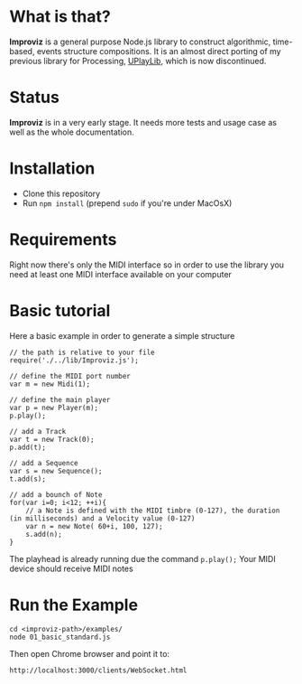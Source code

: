 # What is that?
**Improviz** is a general purpose Node.js library to construct algorithmic, time-based, events structure compositions.
It is an almost direct porting of my previous library for Processing, [UPlayLib](https://github.com/abusedmedia/UPlayLib), which is now discontinued.

# Status

**Improviz** is in a very early stage. It needs more tests and usage case as well as the whole documentation.

# Installation

- Clone this repository
- Run `npm install` (prepend `sudo` if you're under MacOsX)


# Requirements

Right now there's only the MIDI interface so in order to use the library you need at least one MIDI interface available on your computer


# Basic tutorial

Here a basic example in order to generate a simple structure

	// the path is relative to your file
	require('./../lib/Improviz.js');

	// define the MIDI port number
	var m = new Midi(1);

	// define the main player
	var p = new Player(m);
	p.play();

	// add a Track
	var t = new Track(0);
	p.add(t);

	// add a Sequence
	var s = new Sequence();
	t.add(s);

	// add a bounch of Note
	for(var i=0; i<12; ++i){
		// a Note is defined with the MIDI timbre (0-127), the duration (in milliseconds) and a Velocity value (0-127)
		var n = new Note( 60+i, 100, 127);
	    s.add(n);
	}

The playhead is already running due the command `p.play();`
Your MIDI device should receive MIDI notes



# Run the Example

	cd <improviz-path>/examples/
	node 01_basic_standard.js
	
Then open Chrome browser and point it to:

	http://localhost:3000/clients/WebSocket.html